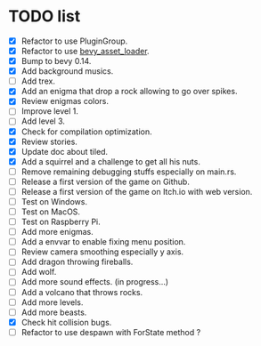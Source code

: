 # TODO list

- [x] Refactor to use PluginGroup.
- [x] Refactor to use [bevy_asset_loader](https://github.com/NiklasEi/bevy_asset_loader).
- [x] Bump to bevy 0.14.
- [x] Add background musics.
- [ ] Add trex.
- [x] Add an enigma that drop a rock allowing to go over spikes.
- [x] Review enigmas colors.
- [ ] Improve level 1.
- [ ] Add level 3.
- [x] Check for compilation optimization.
- [x] Review stories.
- [x] Update doc about tiled.
- [x] Add a squirrel and a challenge to get all his nuts.
- [ ] Remove remaining debugging stuffs especially on main.rs.
- [ ] Release a first version of the game on Github.
- [ ] Release a first version of the game on Itch.io with web version.
- [ ] Test on Windows.
- [ ] Test on MacOS.
- [ ] Test on Raspberry Pi.
- [ ] Add more enigmas.
- [ ] Add a envvar to enable fixing menu position.
- [ ] Review camera smoothing especially y axis.
- [ ] Add dragon throwing fireballs.
- [ ] Add wolf.
- [ ] Add more sound effects. (in progress...)
- [ ] Add a volcano that throws rocks.
- [ ] Add more levels.
- [ ] Add more beasts.
- [x] Check hit collision bugs.
- [ ] Refactor to use despawn with ForState method ?
